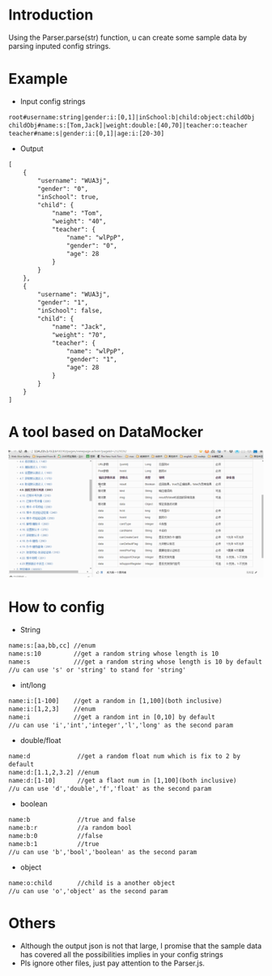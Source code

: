 # Introduction
Using the Parser.parse(str)  function, u can create some sample data by parsing inputed config strings.

# Example
- Input config strings
````
root#username:string|gender:i:[0,1]|inSchool:b|child:object:childObj
childObj#name:s:[Tom,Jack]|weight:double:[40,70]|teacher:o:teacher
teacher#name:s|gender:i:[0,1]|age:i:[20-30]
````

- Output
````
[
    {
        "username": "WUA3j",
        "gender": "0",
        "inSchool": true,
        "child": {
            "name": "Tom",
            "weight": "40",
            "teacher": {
                "name": "wlPpP",
                "gender": "0",
                "age": 28
            }
        }
    },
    {
        "username": "WUA3j",
        "gender": "1",
        "inSchool": false,
        "child": {
            "name": "Jack",
            "weight": "70",
            "teacher": {
                "name": "wlPpP",
                "gender": "1",
                "age": 28
            }
        }
    }
]
````

# A tool based on DataMocker
![Alt demo](https://github.com/yaojijiayou/DataMocker/blob/master/demo.gif)

# How to config
- String
````
name:s:[aa,bb,cc] //enum
name:s:10         //get a random string whose length is 10
name:s            ///get a random string whose length is 10 by default
//u can use 's' or 'string' to stand for 'string'
````

- int/long
````
name:i:[1-100]    //get a random in [1,100](both inclusive)
name:i:[1,2,3]	  //enum
name:i            //get a random int in [0,10] by default
//u can use 'i','int','integer','l','long' as the second param
````
- double/float
````
name:d             //get a random float num which is fix to 2 by default
name:d:[1.1,2,3.2] //enum
name:d:[1-10]      //get a flaot num in [1,100](both inclusive)
//u can use 'd','double','f','float' as the second param
````
- boolean
````
name:b             //true and false
name:b:r           //a random bool
name:b:0           //false
name:b:1           //true
//u can use 'b','bool','boolean' as the second param
````
- object
````
name:o:child       //child is a another object
//u can use 'o','object' as the second param
````

# Others
- Although the output json is not that large,  I promise that the sample data has covered all the possibilities implies in your config strings
- Pls ignore other files, just pay attention to the Parser.js.




